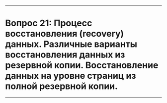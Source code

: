 ___
# Вопрос 21: Процесс восстановления (recovery) данных. Различные варианты восстановления данных из резервной копии. Восстановление данных на уровне страниц из полной резервной копии.
___
